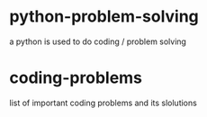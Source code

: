 
# python-problem-solving

a python is used to do coding / problem solving

# coding-problems

list of important coding problems and its slolutions
